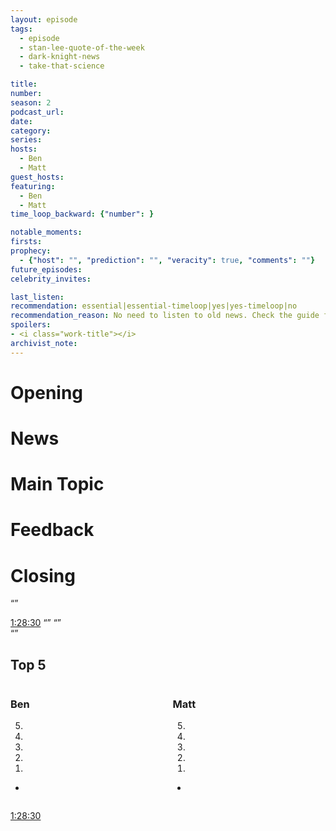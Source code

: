 ```yaml
---
layout: episode
tags:
  - episode
  - stan-lee-quote-of-the-week
  - dark-knight-news 
  - take-that-science

title: 
number: 
season: 2
podcast_url: 
date: 
category: 
series: 
hosts:
  - Ben
  - Matt
guest_hosts:
featuring:
  - Ben
  - Matt
time_loop_backward: {"number": }

notable_moments:
firsts: 
prophecy: 
  - {"host": "", "prediction": "", "veracity": true, "comments": ""}
future_episodes: 
celebrity_invites: 

last_listen: 
recommendation: essential|essential-timeloop|yes|yes-timeloop|no
recommendation_reason: No need to listen to old news. Check the guide for what's interesting in hindsight.|Any notable feedback is included in the guide.
spoilers: 
- <i class="work-title"></i>
archivist_note: 
---
```

# Opening


# News


# Main Topic


# Feedback


# Closing



<q class="archivist inline"></q>

<div class="quote">
  <a class="timestamp tag is-medium is-rounded is-primary" href="/#t=1:28:30">1:28:30</a>
  <span class="quote-context is-size-6"></span>
  <q class="ben"></q>
  <q class="matt"></q>
</div>

<div class="quote">
  <q data-name=""></q>
</div>

<div class="top-five">
  <h2 class="has-text-centered">Top 5 </h2>
  <div class="columns">
    <div class="column ben">
      <h3>Ben</h3>
      <ol reversed>
        <li>
        <li>
        <li>
        <li>
        <li>
      </ol>
      <ul class="runner-ups">
        <li>
      </ul>
    </div>
    <div class="column matt">
      <h3>Matt</h3>
      <ol reversed>
        <li>
        <li>
        <li>
        <li>
        <li>
      </ol>
      <ul class="runner-ups">
        <li>
      </ul>
    </div>
  </div>
</div>

<i class="work-title"></i>

<a class="timestamp tag is-medium is-rounded is-primary" href="/#t=1:28:30">1:28:30</a>
